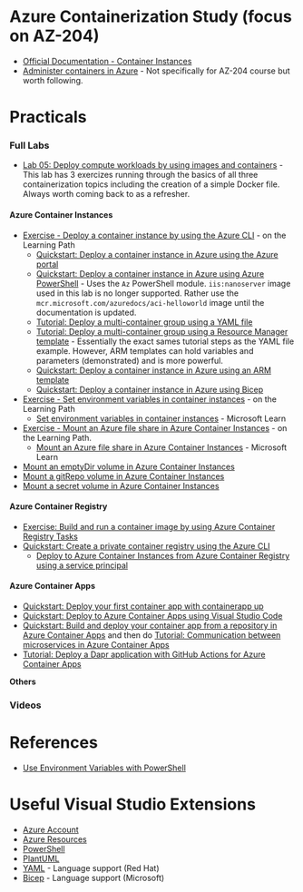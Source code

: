 # Azure Containerization Study (focus on AZ-204)

- [Official Documentation - Container Instances](https://learn.microsoft.com/en-us/azure/container-instances/container-instances-overview)
- [Administer containers in Azure](https://learn.microsoft.com/en-us/training/paths/administer-containers-in-azure/) - Not specifically for AZ-204 course but worth following.

# Practicals

### Full Labs
- [Lab 05: Deploy compute workloads by using images and containers](https://microsoftlearning.github.io/AZ-204-DevelopingSolutionsforMicrosoftAzure/Instructions/Labs/AZ-204_lab_05.html) - This lab has 3 exercizes running through the basics of all three containerization topics including the creation of a simple Docker file. Always worth coming back to as a refresher.

#### Azure Container Instances
- [Exercise - Deploy a container instance by using the Azure CLI](https://learn.microsoft.com/en-us/training/modules/create-run-container-images-azure-container-instances/3-run-azure-container-instances-cloud-shell) - on the Learning Path
    - [Quickstart: Deploy a container instance in Azure using the Azure portal](https://learn.microsoft.com/en-us/azure/container-instances/container-instances-quickstart-portal)
    - [Quickstart: Deploy a container instance in Azure using Azure PowerShell](https://learn.microsoft.com/en-us/azure/container-instances/container-instances-quickstart-powershell) - Uses the `Az` PowerShell module. `iis:nanoserver` image used in this lab is no longer supported. Rather use the `mcr.microsoft.com/azuredocs/aci-helloworld` image until the documentation is updated.
    - [Tutorial: Deploy a multi-container group using a YAML file](https://learn.microsoft.com/en-us/azure/container-instances/container-instances-multi-container-yaml)
    - [Tutorial: Deploy a multi-container group using a Resource Manager template](https://learn.microsoft.com/en-us/azure/container-instances/container-instances-multi-container-group) - Essentially the exact sames tutorial steps as the YAML file example. However, ARM templates can hold variables and parameters (demonstrated) and is more powerful.
    - [Quickstart: Deploy a container instance in Azure using an ARM template](https://learn.microsoft.com/en-us/azure/container-instances/container-instances-quickstart-template)
    - [Quickstart: Deploy a container instance in Azure using Bicep](https://learn.microsoft.com/en-us/azure/container-instances/container-instances-quickstart-bicep?tabs=CLI)
- [Exercise - Set environment variables in container instances](https://learn.microsoft.com/en-us/training/modules/create-run-container-images-azure-container-instances/5-set-environment-variables-azure-container-instances) - on the Learning Path
    - [Set environment variables in container instances](https://learn.microsoft.com/en-us/azure/container-instances/container-instances-environment-variables) - Microsoft Learn
- [Exercise - Mount an Azure file share in Azure Container Instances](https://learn.microsoft.com/en-us/training/modules/create-run-container-images-azure-container-instances/6-mount-azure-file-share-azure-container-instances) - on the Learning Path.
    - [Mount an Azure file share in Azure Container Instances](https://learn.microsoft.com/en-us/azure/container-instances/container-instances-volume-azure-files) - Microsoft Learn
- [Mount an emptyDir volume in Azure Container Instances](https://learn.microsoft.com/en-us/azure/container-instances/container-instances-volume-emptydir)
- [Mount a gitRepo volume in Azure Container Instances](https://learn.microsoft.com/en-us/azure/container-instances/container-instances-volume-gitrepo)
- [Mount a secret volume in Azure Container Instances](https://learn.microsoft.com/en-us/azure/container-instances/container-instances-volume-secret)

#### Azure Container Registry
- [Exercise: Build and run a container image by using Azure Container Registry Tasks](https://learn.microsoft.com/en-us/training/modules/publish-container-image-to-azure-container-registry/6-build-run-image-azure-container-registry)
- [Quickstart: Create a private container registry using the Azure CLI](https://learn.microsoft.com/en-us/azure/container-registry/container-registry-get-started-azure-cli)
    - [Deploy to Azure Container Instances from Azure Container Registry using a service principal](https://learn.microsoft.com/en-us/azure/container-instances/container-instances-using-azure-container-registry)

#### Azure Container Apps
- [Quickstart: Deploy your first container app with containerapp up](https://learn.microsoft.com/en-us/azure/container-apps/get-started?tabs%3Dbash)
- [Quickstart: Deploy to Azure Container Apps using Visual Studio Code](https://learn.microsoft.com/en-us/azure/container-apps/deploy-visual-studio-code?source%3Drecommendations)
- [Quickstart: Build and deploy your container app from a repository in Azure Container Apps](https://learn.microsoft.com/en-us/azure/container-apps/quickstart-code-to-cloud?tabs%3Dbash%2Ccsharp%26pivots%3Dgithub-build) and then do [Tutorial: Communication between microservices in Azure Container Apps](https://learn.microsoft.com/en-us/azure/container-apps/communicate-between-microservices?source%3Drecommendations%26tabs%3Dbash%26pivots%3Dacr-remote)
- [Tutorial: Deploy a Dapr application with GitHub Actions for Azure Container Apps](https://learn.microsoft.com/en-us/azure/container-apps/dapr-github-actions?source%3Drecommendations%26tabs%3Dazure-cli)

**Others**


### Videos

# References

- [Use Environment Variables with PowerShell](https://learn.microsoft.com/en-us/powershell/module/microsoft.powershell.core/about/about_environment_variables?view=powershell-7.3)

# Useful Visual Studio Extensions

- [Azure Account](https://marketplace.visualstudio.com/items?itemName=ms-vscode.azure-account)
- [Azure Resources](https://marketplace.visualstudio.com/items?itemName=ms-azuretools.vscode-azureresourcegroups)
- [PowerShell](https://marketplace.visualstudio.com/items?itemName=ms-vscode.PowerShell)
- [PlantUML](https://marketplace.visualstudio.com/items?itemName=jebbs.plantuml)
- [YAML](https://marketplace.visualstudio.com/items?itemName=redhat.vscode-yaml) - Language support (Red Hat)
- [Bicep](https://marketplace.visualstudio.com/items?itemName=ms-azuretools.vscode-bicep) - Language support (Microsoft)
